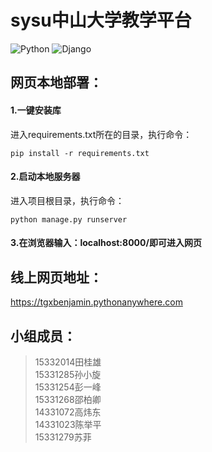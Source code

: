 # sysu中山大学教学平台
![Python](https://img.shields.io/badge/Python-3.x-519dd9.svg)
![Django](https://img.shields.io/badge/Django-2.x-519dd9.svg)
## 网页本地部署：
#### 1.一键安装库
进入requirements.txt所在的目录，执行命令：

```pip install -r requirements.txt```
#### 2.启动本地服务器
进入项目根目录，执行命令：

```python manage.py runserver```
#### 3.在浏览器输入：localhost:8000/即可进入网页    

## 线上网页地址：
https://tgxbenjamin.pythonanywhere.com



## 小组成员：        
> 15332014田桂雄   
> 15331285孙小旋   
> 15331254彭一峰   
> 15331268邵柏卿         
> 14331072高炜东     
> 14331023陈举平   
> 15331279苏菲 

